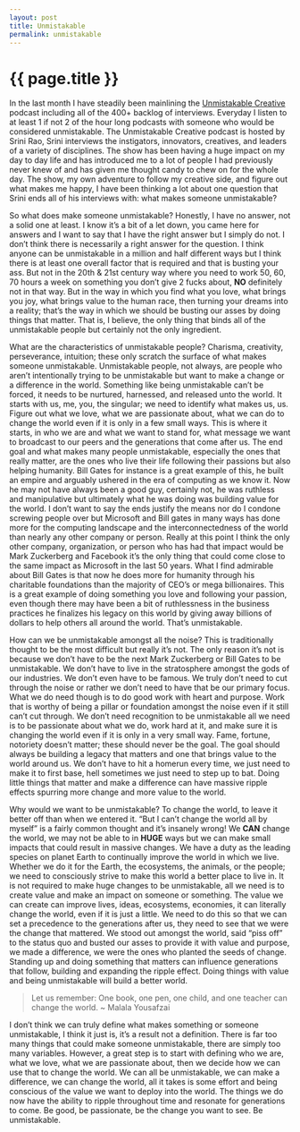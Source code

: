 ```yaml
---
layout: post
title: Unmistakable
permalink: unmistakable
---
```


# {{ page.title }}

In the last month I have steadily been mainlining the [Unmistakable Creative](http://unmistakablecreative.com/) podcast including all of the 400+ backlog of interviews. Everyday I listen to at least 1 if not 2 of the hour long podcasts with someone who would be considered unmistakable. The Unmistakable Creative podcast is hosted by Srini Rao, Srini interviews the instigators, innovators, creatives, and leaders of a variety of disciplines. The show has been having a huge impact on my day to day life and has introduced me to a lot of people I had previously never knew of and has given me thought candy to chew on for the whole day. The show, my own adventure to follow my creative side, and figure out what makes me happy, I have been thinking a lot about one question that Srini ends all of his interviews with: what makes someone unmistakable?

So what does make someone unmistakable? Honestly, I have no answer, not a solid one at least. I know it’s a bit of a let down, you came here for answers and I want to say that I have the right answer but I simply do not. I don’t think there is necessarily a right answer for the question. I think anyone can be unmistakable in a million and half different ways but I think there is at least one overall factor that is required and that is busting your ass. But not in the 20th & 21st century way where you need to work 50, 60, 70 hours a week on something you don’t give 2 fucks about, **NO** definitely not in that way. But in the way in which you find what you love, what brings you joy, what brings value to the human race, then turning your dreams into a reality; that’s the way in which we should be busting our asses by doing things that matter. That is, I believe, the only thing that binds all of the unmistakable people but certainly not the only ingredient.

What are the characteristics of unmistakable people? Charisma, creativity, perseverance, intuition; these only scratch the surface of what makes someone unmistakable. Unmistakable people, not always, are people who aren’t intentionally trying to be unmistakable but want to make a change or a difference in the world. Something like being unmistakable can’t be forced, it needs to be nurtured, harnessed, and released unto the world. It starts with us, me, you, the singular; we need to identify what makes us, us. Figure out what we love, what we are passionate about, what we can do to change the world even if it is only in a few small ways. This is where it starts, in who we are and what we want to stand for, what message we want to broadcast to our peers and the generations that come after us. The end goal and what makes many people unmistakable, especially the ones that really matter, are the ones who live their life following their passions but also helping humanity. Bill Gates for instance is a great example of this, he built an empire and arguably ushered in the era of computing as we know it. Now he may not have always been a good guy, certainly not, he was ruthless and manipulative but ultimately what he was doing was building value for the world. I don’t want to say the ends justify the means nor do I condone screwing people over but Microsoft and Bill gates in many ways has done more for the computing landscape and the interconnectedness of the world than nearly any other company or person. Really at this point I think the only other company, organization, or person who has had that impact would be Mark Zuckerberg and Facebook it’s the only thing that could come close to the same impact as Microsoft in the last 50 years. What I find admirable about Bill Gates is that now he does more for humanity through his charitable foundations than the majority of CEO’s or mega billionaires. This is a great example of doing something you love and following your passion, even though there may have been a bit of ruthlessness in the business practices he finalizes his legacy on this world by giving away billions of dollars to help others all around the world. That’s unmistakable.

How can we be unmistakable amongst all the noise? This is traditionally thought to be the most difficult but really it’s not. The only reason it’s not is because we don’t have to be the next Mark Zuckerberg or Bill Gates to be unmistakable. We don’t have to live in the stratosphere amongst the gods of our industries. We don’t even have to be famous. We truly don’t need to cut through the noise or rather we don’t need to have that be our primary focus. What we do need though is to do good work with heart and purpose. Work that is worthy of being a pillar or foundation amongst the noise even if it still can’t cut through. We don’t need recognition to be unmistakable all we need is to be passionate about what we do, work hard at it, and make sure it is changing the world even if it is only in a very small way. Fame, fortune, notoriety doesn’t matter; these should never be the goal. The goal should always be building a legacy that matters and one that brings value to the world around us. We don’t have to hit a homerun every time, we just need to make it to first base, hell sometimes we just need to step up to bat. Doing little things that matter and make a difference can have massive ripple effects spurring more change and more value to the world.

Why would we want to be unmistakable? To change the world, to leave it better off than when we entered it. “But I can’t change the world all by myself” is a fairly common thought and it’s insanely wrong! We **CAN** change the world, we may not be able to in **HUGE** ways but we can make small impacts that could result in massive changes. We have a duty as the leading species on planet Earth to continually improve the world in which we live. Whether we do it for the Earth, the ecosystems, the animals, or the people; we need to consciously strive to make this world a better place to live in. It is not required to make huge changes to be unmistakable, all we need is to create value and make an impact on someone or something. The value we can create can improve lives, ideas, ecosystems, economies, it can literally change the world, even if it is just a little. We need to do this so that we can set a precedence to the generations after us, they need to see that we were the change that mattered. We stood out amongst the world, said “piss off” to the status quo and busted our asses to provide it with value and purpose, we made a difference, we were the ones who planted the seeds of change. Standing up and doing something that matters can influence generations that follow, building and expanding the ripple effect. Doing things with value and being unmistakable will build a better world.

> Let us remember: One book, one pen, one child, and one teacher can change the world.
> ~ Malala Yousafzai

I don’t think we can truly define what makes something or someone unmistakable, I think it just is, it’s a result not a definition. There is far too many things that could make someone unmistakable, there are simply too many variables. However, a great step is to start with defining who we are, what we love, what we are passionate about, then we decide how we can use that to change the world. We can all be unmistakable, we can make a difference, we can change the world, all it takes is some effort and being conscious of the value we want to deploy into the world. The things we do now have the ability to ripple throughout time and resonate for generations to come. Be good, be passionate, be the change you want to see. Be unmistakable.
